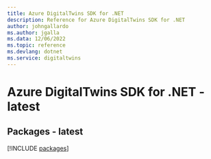 ```yaml
---
title: Azure DigitalTwins SDK for .NET
description: Reference for Azure DigitalTwins SDK for .NET
author: johngallardo
ms.author: jgalla
ms.data: 12/06/2022
ms.topic: reference
ms.devlang: dotnet
ms.service: digitaltwins
---
```

# Azure DigitalTwins SDK for .NET - latest
## Packages - latest
[!INCLUDE [packages](digitaltwins-index.md)]